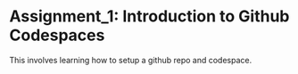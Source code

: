# Assignment_1: Introduction to Github Codespaces
This involves learning how to setup a github repo and codespace.
